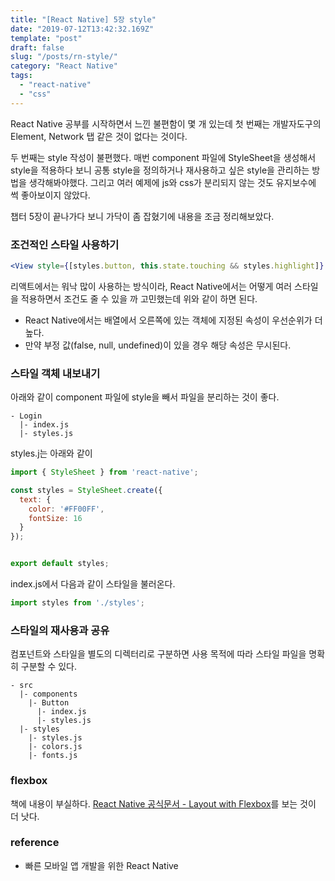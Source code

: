 ```yaml
---
title: "[React Native] 5장 style"
date: "2019-07-12T13:42:32.169Z"
template: "post"
draft: false
slug: "/posts/rn-style/"
category: "React Native"
tags:
  - "react-native"
  - "css"
---
```


React Native 공부를 시작하면서 느낀 불편함이 몇 개 있는데 첫 번째는 개발자도구의 Element, Network 탭 같은 것이 없다는 것이다.

두 번째는 style 작성이 불편했다. 매번 component 파일에 StyleSheet을 생성해서 style을 적용하다 보니
공통 style을 정의하거나 재사용하고 싶은 style을 관리하는 방법을 생각해봐야했다.
그리고 여러 예제에 js와 css가 분리되지 않는 것도 유지보수에 썩 좋아보이지 않았다.

챕터 5장이 끝나가다 보니 가닥이 좀 잡혔기에 내용을 조금 정리해보았다.

### 조건적인 스타일 사용하기
```jsx
<View style={[styles.button, this.state.touching && styles.highlight]} />
```
리액트에서는 워낙 많이 사용하는 방식이라, React Native에서는 어떻게 여러 스타일을 적용하면서 조건도 줄 수 있을 까 고민했는데 위와 같이 하면 된다.

- React Native에서는 배열에서 오른쪽에 있는 객체에 지정된 속성이 우선순위가 더 높다.
- 만약 부정 값(false, null, undefined)이 있을 경우 해당 속성은 무시된다.

### 스타일 객체 내보내기
아래와 같이 component 파일에 style을 빼서 파일을 분리하는 것이 좋다.
```
- Login
  |- index.js
  |- styles.js
```

styles.j는 아래와 같이
```js
import { StyleSheet } from 'react-native';

const styles = StyleSheet.create({
  text: {
    color: '#FF00FF',
    fontSize: 16
  }
});


export default styles;
```

index.js에서 다음과 같이 스타일을 불러온다.
```js
import styles from './styles';
```

### 스타일의 재사용과 공유
컴포넌트와 스타일을 별도의 디렉터리로 구분하면 사용 목적에 따라 스타일 파일을 명확히 구분할 수 있다.
```
- src
  |- components
    |- Button
      |- index.js
      |- styles.js
  |- styles
    |- styles.js
    |- colors.js
    |- fonts.js
```


### flexbox
책에 내용이 부실하다. [React Native 공식문서 - Layout with Flexbox](https://facebook.github.io/react-native/docs/flexbox)를 보는 것이 더 낫다.

### reference
* 빠른 모바일 앱 개발을 위한 React Native
